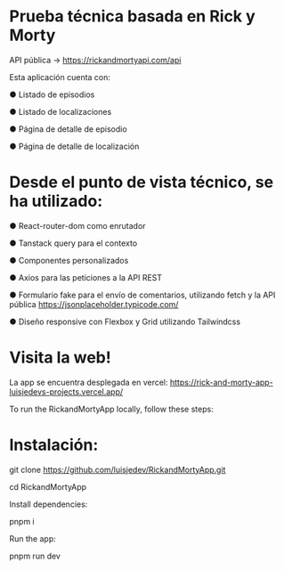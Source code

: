# Prueba técnica basada en Rick y Morty
API pública -> https://rickandmortyapi.com/api

Esta aplicación cuenta con:

● Listado de episodios

● Listado de localizaciones

● Página de detalle de episodio

● Página de detalle de localización

# Desde el punto de vista técnico, se ha utilizado:

● React-router-dom como enrutador

● Tanstack query para el contexto

● Componentes personalizados

● Axios para las peticiones a la API REST

● Formulario fake para el envío de comentarios, utilizando fetch y la API pública https://jsonplaceholder.typicode.com/

● Diseño responsive con Flexbox y Grid utilizando Tailwindcss

# Visita la web!

La app se encuentra desplegada en vercel: https://rick-and-morty-app-luisjedevs-projects.vercel.app/

To run the RickandMortyApp locally, follow these steps:

# Instalación:

git clone https://github.com/luisjedev/RickandMortyApp.git

cd RickandMortyApp

Install dependencies:

pnpm i

Run the app:

pnpm run dev
